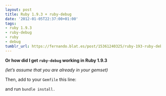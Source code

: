 ```yaml
---
layout: post
title: Ruby 1.9.3 + ruby-debug
date: '2012-01-05T22:37:00+01:00'
tags:
- ruby 1.9.3
- ruby-debug
- ruby
- debug
tumblr_url: https://fernando.blat.es/post/15361240325/ruby-193-ruby-debug
---
```

 **Or how did I get `ruby-debug` working in Ruby 1.9.3**

_(let’s assume that you are already in your gemset)_

Then, add to your `Gemfile` this line:

and run `bundle install.`
